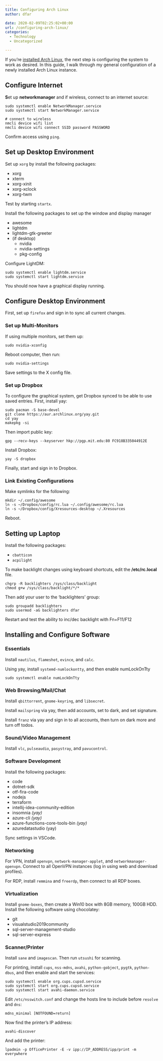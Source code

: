 ```yaml
---
title: Configuring Arch Linux
author: dfar

date: 2020-02-09T02:25:02+00:00
url: /configuring-arch-linux/
categories:
  - Technology
  - Uncategorized

---
```

If you&#8217;re [installed Arch Linux][1], the next step is configuring the system to work as desired. In this guide, I walk through my general configuration of a newly installed Arch Linux instance.

## Configure Internet 

**S**et up **networkmanager** and if wireless, connect to an internet source:

<pre class="wp-block-code"><code>sudo systemctl enable NetworkManager.service
sudo systemctl start NetworkManager.service

# connect to wireless
nmcli device wifi list
nmcli device wifi connect SSID password PASSWORD</code></pre>

Confirm access using `ping`.

## Set up Desktop Environment

Set up `xorg` by install the following packages:

  * xorg
  * xterm
  * xorg-xinit
  * xorg-xclock
  * xorg-twm

Test by starting `startx`.

Install the following packages to set up the window and display manager

  * awesome
  * lightdm
  * lightdm-gtk-greeter
  * (if desktop)
      * nvidia
      * nvidia-settings
      * pkg-config

Configure LightDM:

<pre class="wp-block-code"><code>sudo systemctl enable lightdm.service
sudo systemctl start lightdm.service</code></pre>

You should now have a graphical display running.

## Configure Desktop Environment

First, set up `firefox` and sign in to sync all current changes.

### Set up Multi-Monitors

If using multiple monitors, set them up:

<pre class="wp-block-code"><code>sudo nvidia-xconfig</code></pre>

Reboot computer, then run:

<pre class="wp-block-code"><code>sudo nvidia-settings</code></pre>

Save settings to the X config file.

### Set up Dropbox

To configure the graphical system, get Dropbox synced to be able to use saved entries. First, install yay:

<pre class="wp-block-code"><code>sudo pacman -S base-devel
git clone https://aur.archlinux.org/yay.git
cd yay
makepkg -si</code></pre>

Then import public key:

<pre class="wp-block-code"><code>gpg --recv-keys --keyserver hkp://pgp.mit.edu:80 FC918B335044912E</code></pre>

Install Dropbox:

<pre class="wp-block-code"><code>yay -S dropbox</code></pre>

Finally, start and sign in to Dropbox.

### Link Existing Configurations

Make symlinks for the following:

<pre class="wp-block-code"><code>mkdir ~/.config/awesome
ln -s ~/Dropbox/config/rc.lua ~/.config/awesome/rc.lua
ln -s ~/Dropbox/config/Xresources-desktop ~/.Xresources</code></pre>

Reboot.

## Setting up Laptop

Install the following packages:

  * `cbatticon`
  * `acpilight`

To make backlight changes using keyboard shortcuts, edit the **/etc/rc.local** file.

<pre class="wp-block-code"><code>chgrp -R backlighters /sys/class/backlight
chmod g+w /sys/class/backlight/*/*</code></pre>

Then add your user to the &#8216;backlighters&#8217; group:

<pre class="wp-block-code"><code>sudo groupadd backlighters
sudo usermod -aG backlighters dfar</code></pre>

Restart and test the ability to inc/dec backlight with Fn+F11/F12

## Installing and Configure Software

### Essentials

Install `nautilus`, `flameshot`, `evince`, and `calc`.

Using yay, install `systemd-numlockontty`, and then enable numLockOnTty

<pre class="wp-block-code"><code>sudo systemctl enable numLockOnTty</code></pre>

### Web Browsing/Mail/Chat

Install `qbittorrent`, `gnome-keyring`, and `libsecret`.

Install `mailspring` via yay, then add accounts, set to dark, and set signature.

Install `franz` via yay and sign in to all accounts, then turn on dark more and turn off todos.

### Sound/Video Management

Install `vlc`, `pulseaudio`, `pasystray`, and `pavucontrol`.

### Software Development

Install the following packages:

  * code
  * dotnet-sdk
  * otf-fira-code
  * nodejs
  * terraform
  * intellij-idea-community-edition
  * insomnia _(yay)_
  * azure-cli _(yay)_
  * azure-functions-core-tools-bin _(yay)_
  * azuredatastudio (yay)

Sync settings in VSCode.

### Networking

For VPN, install `openvpn`, `network-manager-applet`, and `networkmanager-openvpn`. Connect to all OpenVPN instances (log in using web and download profiles).

For RDP, install `remmina` and `freerdp`, then connect to all RDP boxes.

### Virtualization

Install `gnome-boxes`, then create a Win10 box with 8GB memory, 100GB HDD. Install the following software using chocolatey:

  * git
  * visualstudio2019community
  * sql-server-management-studio
  * sql-server-express

### Scanner/Printer

Install `sane` and `imagescan`. Then run `utsushi` for scanning.

For printing, install `cups`, `nss-mdns`, `avahi`, `python-gobject`, `pygtk`, `python-dbus`, and then enable and start the services:

<pre class="wp-block-code"><code>sudo systemctl enable org.cups.cupsd.service
sudo systemctl start org.cups.cupsd.service
sudo systemctl start avahi-daemon.service</code></pre>

Edit `/etc/nsswitch.conf` and change the hosts line to include before `resolve` and `dns`:

<pre class="wp-block-code"><code>mdns_minimal [NOTFOUND=return]</code></pre>

Now find the printer&#8217;s IP address:

<pre class="wp-block-code"><code>avahi-discover</code></pre>

And add the printer:

<pre class="wp-block-code"><code>lpadmin -p OfficePrinter -E -v ipp://IP_ADDRESS/ipp/print -m everywhere</code></pre>

 [1]: https://dfar.io/installing-arch-linux/